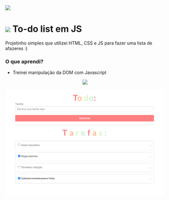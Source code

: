 <img src="https://media2.giphy.com/media/cJBQoc3fZDgDIUoXhv/200w.webp?cid=ecf05e47d89dr37nrl1kkg9x62vz6tyskkzjur2d378sulc0&rid=200w.webp&ct=s" height="80px" width="auto"> 

# <img src="https://media3.giphy.com/media/FWS7G7YkIm415ofAJR/200.webp?cid=ecf05e476ax264xunq6le0a0k3txgck3jegtylmlgtdgzy8h&rid=200.webp&ct=s" height="30px" width="auto">  To-do list em JS 
Projetinho simples que utilizei HTML, CSS e JS para fazer uma lista de afazeres :) 

### O que aprendi?
- Treinei manipulação da DOM com Javascript

<p Align="center">
<img src="https://media1.giphy.com/media/hpWYUVOg8aR3ZifSeD/100.webp?cid=ecf05e47lgoowzcr8ng0dl3xjkhx9ooiiabd4m659vmqjwck&rid=100.webp&ct=ss" height="80px" width="auto">
</p>

<p Align="center">
<p Align="center">
<img src="Preview.png" alt="">
</p>





